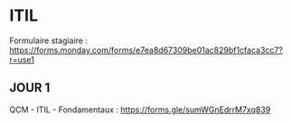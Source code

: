 # ITIL

Formulaire stagiaire : https://forms.monday.com/forms/e7ea8d67309be01ac829bf1cfaca3cc7?r=use1

## JOUR 1

QCM - ITIL - Fondamentaux : https://forms.gle/sumWGnEdrrM7xq839
